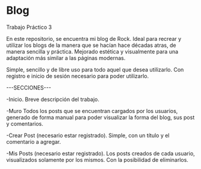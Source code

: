 # Blog
Trabajo Práctico 3


En este repositorio, se encuentra mi blog de Rock.
Ideal para recrear y utilizar los blogs de la manera que se hacían hace décadas atras, de manera sencilla y práctica.
Mejorado estética y visualmente para una adaptación más similar a las páginas modernas.

Simple, sencillo y de libre uso para todo aquel que desea utilizarlo.
Con registro e inicio de sesión necesario para poder utilizarlo.



---SECCIONES---


-Inicio.
Breve descripción del trabajo.


-Muro
Todos los posts que se encuentran cargados por los usuarios, generado de forma manual para poder visualizar la forma del blog, sus post y comentarios.


-Crear Post (necesario estar registrado).
Simple, con un título y el comentario a agregar.


-Mis Posts (necesario estar registrado).
Los posts creados de cada usuario, visualizados solamente por los mismos. Con la posibilidad de eliminarlos.
